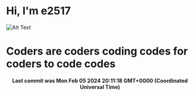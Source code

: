 # Hi, I'm e2517

![Alt Text](https://github.com/E2517/e2517/blob/master/images/background.gif)

# Coders are coders coding codes for coders to code codes

<h4 align="center">Last commit was Mon Feb 05 2024 20:11:18 GMT+0000 (Coordinated Universal Time)</h4>
